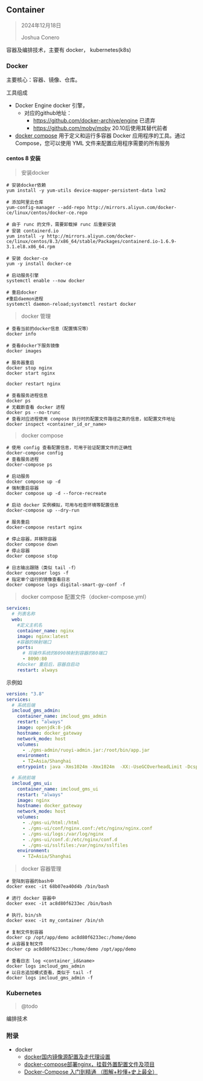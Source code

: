 ## Container

> 2024年12月18日
>
> Joshua Conero



容器及编排技术，主要有 docker， kubernetes(k8s)

### Docker

主要核心：容器、镜像、仓库。



工具组成

- Docker Engine            docker 引擎，
  - 对应的github地址：
    - https://github.com/docker-archive/engine    已遗弃
    - https://github.com/moby/moby                      20.10后使用其替代前者
- [docker compose](https://github.com/docker/compose)   用于定义和运行多容器 Docker 应用程序的工具。通过 Compose，您可以使用 YML 文件来配置应用程序需要的所有服务



#### centos 8 安装

> 安装docker

```shell
# 安装docker依赖
yum install -y yum-utils device-mapper-persistent-data lvm2

# 添加阿里云仓库 
yum-config-manager --add-repo http://mirrors.aliyun.com/docker-ce/linux/centos/docker-ce.repo

# 由于 runc 的文件，需要卸载掉 runc 后重新安装 
# 安装 containerd.io
yum install -y http://mirrors.aliyun.com/docker-ce/linux/centos/8.3/x86_64/stable/Packages/containerd.io-1.6.9-3.1.el8.x86_64.rpm

# 安装 docker-ce
yum -y install docker-ce

# 启动服务引擎
systemctl enable --now docker

# 重启docker
#重启daemon进程
systemctl daemon-reload;systemctl restart docker
```



> docker 管理

```shell
# 查看当前的docker信息（配置情况等）
docker info

# 查看docker下服务镜像
docker images

# 服务器重启
docker stop nginx
docker start nginx

docker restart nginx

# 查看服务进程信息
docker ps
# 无截断查看 docker 进程
docker ps --no-trunc
# 查看对应进程使用 compose 执行时的配置文件路径之类的信息，如配置文件地址
docker inspect <container_id_or_name>
```



> docker compose

```shell
# 使用 config 查看配置信息，可用于验证配置文件的正确性
docker-compose config
# 查看服务进程
docker-compose ps

# 启动服务
docker compose up -d
# 强制重启容器
docker compose up -d --force-recreate

# 启动 docker 实例模拟，可用与检查环境等配置信息
docker-compose up --dry-run

# 服务重启
docker-compose restart nginx

# 停止容器，并移除容器
docker compose down
# 停止容器
docker compose stop

# 日志输出跟随（类似 tail -f）
docker composer logs -f
# 指定单个运行的镜像查看日志
docker compose logs digital-smart-gy-conf -f
```



> docker compose 配置文件（docker-compose.yml）

```yaml
services:
  # 列表名称
  web:
    #定义主机名
    container_name: nginx
    image: nginx:latest
    #容器的映射端口
    ports:
      # 将操作系统的8090映射到容器的80端口
      - 8090:80
    #docker 重启后，容器自启动
    restart: always
```



示例如

```yaml
version: "3.8"
services:
  # 系统后端
  imcloud_gms_admin:
    container_name: imcloud_gms_admin
    restart: "always"
    image: openjdk:8-jdk
    hostname: docker_gateway
    network_mode: host
    volumes:
      - ./gms-admin/ruoyi-admin.jar:/root/bin/app.jar
    environment:
      - TZ=Asia/Shanghai
    entrypoint: java -Xms1024m -Xmx1024m  -XX:-UseGCOverheadLimit -Dcsp.sentinel.app.type=1 -jar -Dfile.encoding=utf-8   /root/bin/app.jar #reactor.netty.worker.count=6

  # 系统前端
  imcloud_gms_ui:
    container_name: imcloud_gms_ui
    restart: "always"
    image: nginx
    hostname: docker_gateway
    network_mode: host
    volumes:
      - ./gms-ui/html:/html
      - ./gms-ui/conf/nginx.conf:/etc/nginx/nginx.conf
      - ./gms-ui/logs:/var/log/nginx
      - ./gms-ui/conf.d:/etc/nginx/conf.d
      - ./gms-ui/sslfiles:/var/nginx/sslfiles
    environment:
      - TZ=Asia/Shanghai

```





> docker 容器管理

```shell
# 登陆到容器的bash中
docker exec -it 68b07ea40d4b /bin/bash

# 进行 docker 容器中
docker exec -it ac8d80f6233ec /bin/bash

# 执行，bin/sh
docker exec -it my_container /bin/sh

# 复制文件到容器 
docker cp /opt/app/demo ac8d80f6233ec:/home/demo
# 从容器复制文件
docker cp ac8d80f6233ec:/home/demo /opt/app/demo

# 查看日志 log <container_id&name>
docker logs imcloud_gms_admin
# 以日志追加模式查看，类似于 tail -f
docker logs imcloud_gms_admin -f 
```







### Kubernetes

> @todo

编排技术





### 附录

- docker
  - [docker国内镜像源配置及走代理设置](https://blog.csdn.net/Lichen0196/article/details/137355517)
  - [docker-compose部署nginx，挂载外置配置文件及项目](https://blog.csdn.net/u013652477/article/details/107837931)
  - [Docker-Compose 入门到精通 （图解+秒懂+史上最全）](https://www.cnblogs.com/crazymakercircle/p/15505199.html)